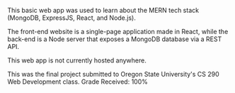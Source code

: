 This basic web app was used to learn about the MERN tech stack (MongoDB, ExpressJS, React, and Node.js). 

The front-end website is a single-page application made in React, while the back-end is a Node server that exposes a MongoDB database via a REST API.

This web app is not currently hosted anywhere.

This was the final project submitted to Oregon State University's CS 290 Web Development class. Grade Received: 100%
